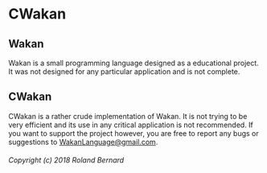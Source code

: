 CWakan
======

Wakan
-----
Wakan is a small programming language designed as a educational project.
It was not designed for any particular application and is not complete.

CWakan
------
CWakan is a rather crude implementation of Wakan. It is not trying to be very efficient and
its use in any critical application is not recommended. If you want to support the project however,
you are free to report any bugs or suggestions to WakanLanguage@gmail.com.




###### Copyright (c) 2018 Roland Bernard